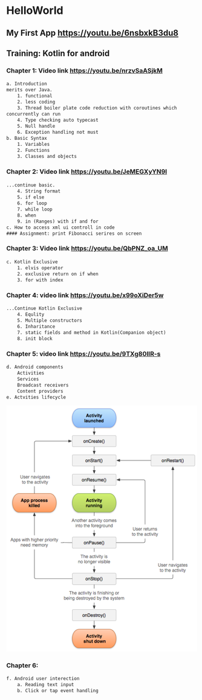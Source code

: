 # HelloWorld

## My First App https://youtu.be/6nsbxkB3du8

## Training: Kotlin for android

### Chapter 1: Video link https://youtu.be/nrzvSaASjkM
    a. Introduction
    merits over Java.
        1. functional
        2. less coding
        3. Thread boiler plate code reduction with coroutines which concurrently can run
        4. Type checking auto typecast
        5. Null handle
        6. Exception handling not must
    b. Basic Syntax
        1. Variables
        2. Functions
        3. Classes and objects

### Chapter 2: Video link https://youtu.be/JeMEGXyYN9I
    ...continue basic.
        4. String format
        5. if else
        6. for loop
        7. while loop
        8. when
        9. in (Ranges) with if and for
    c. How to access xml ui controll in code
    #### Assignment: print Fibonacci serires on screen 

### Chapter 3: Video link https://youtu.be/QbPNZ_oa_UM
    c. Kotlin Exclusive
        1. elvis operator   
        2. exclusive return on if when
        3. for with index
### Chapter 4: video link https://youtu.be/x99oXiDer5w
    ...Continue Kotlin Exclusive
        4. Equlity
        5. Multiple constructors
        6. Inharitance
        7. static fields and method in Kotlin(Companion object)
        8. init block
### Chapter 5: video link https://youtu.be/9TXg80IIR-s
    d. Android components 
        Activities
        Services
        Broadcast receivers
        Content providers
    e. Actvities lifecycle
![Screenshot](activity_lifecycle.png)
### Chapter 6:
    f. Android user interection
        a. Reading text input
        b. Click or tap event handling
